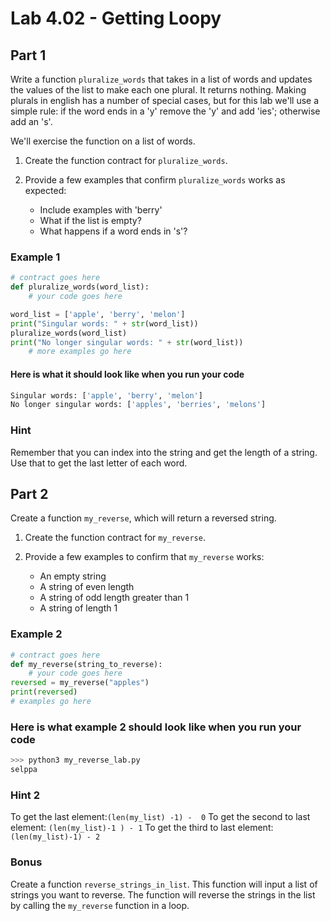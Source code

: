 # Lab 4.02 - Getting Loopy

## Part 1

Write a function `pluralize_words` that takes in a list of words and updates the values of the list
to make each one plural. It returns nothing. Making plurals in english has a number of special cases,
but for this lab we'll use a simple rule: if the word ends in a 'y' remove the 'y' and add 'ies';
otherwise add an 's'.

We'll exercise the function on a list of words.

1. Create the function contract for `pluralize_words`.
2. Provide a few examples that confirm `pluralize_words` works as expected:

    * Include examples with 'berry'
    * What if the list is empty?
    * What happens if a word ends in 's'?

### Example 1

```python
# contract goes here
def pluralize_words(word_list):
    # your code goes here

word_list = ['apple', 'berry', 'melon']
print("Singular words: " + str(word_list))
pluralize_words(word_list)
print("No longer singular words: " + str(word_list))
    # more examples go here
```

#### Here is what it should look like when you run your code

```python
Singular words: ['apple', 'berry', 'melon']
No longer singular words: ['apples', 'berries', 'melons']
```

### Hint

Remember that you can index into the string and get the length of a string. Use that to get the last letter of each word.

## Part 2

Create a function `my_reverse`, which will return a reversed string.

1. Create the function contract for `my_reverse`.
2. Provide a few examples to confirm that `my_reverse` works:

    * An empty string
    * A string of even length
    * A string of odd length greater than 1
    * A string of length 1

### Example 2

```python
# contract goes here
def my_reverse(string_to_reverse):
    # your code goes here
reversed = my_reverse("apples")
print(reversed)
# examples go here
```

### Here is what example 2 should look like when you run your code

```python
>>> python3 my_reverse_lab.py
selppa
```

### Hint 2

To get the last element:`(len(my_list) -1) -  0`
To get the second to last element: `(len(my_list)-1 ) - 1`
To get the third to last element: `(len(my_list)-1) - 2`

### Bonus

Create a function `reverse_strings_in_list`. This function will input a list of strings you want to reverse. The function will reverse the strings in the list by calling the `my_reverse` function in a loop.
